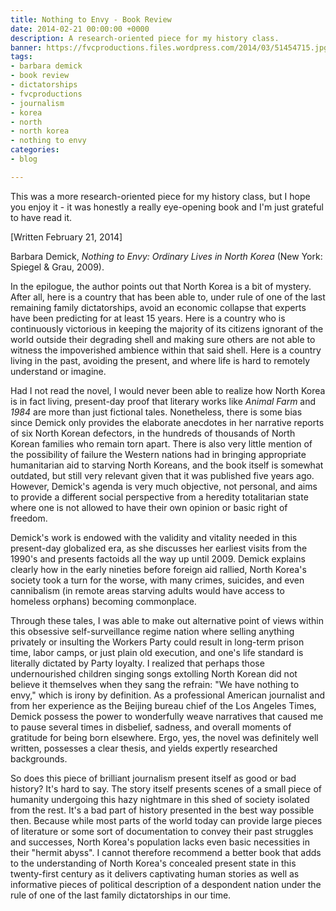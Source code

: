 ```yaml
---
title: Nothing to Envy - Book Review
date: 2014-02-21 00:00:00 +0000
description: A research-oriented piece for my history class.
banner: https://fvcproductions.files.wordpress.com/2014/03/51454715.jpg?w=600&h=340&crop=1
tags:
- barbara demick
- book review
- dictatorships
- fvcproductions
- journalism
- korea
- north
- north korea
- nothing to envy
categories:
- blog

---
```

This was a more research-oriented piece for my history class, but I hope you enjoy it - it was honestly a really eye-opening book and I'm just grateful to have read it.

[Written February 21, 2014]

Barbara Demick, _Nothing to Envy: Ordinary Lives in North Korea_ (New York: Spiegel & Grau, 2009).

In the epilogue, the author points out that North Korea is a bit of mystery. After all, here is a country that has been able to, under rule of one of the last remaining family dictatorships, avoid an economic collapse that experts have been predicting for at least 15 years. Here is a country who is continuously victorious in keeping the majority of its citizens ignorant of the world outside their degrading shell and making sure others are not able to witness the impoverished ambience within that said shell. Here is a country living in the past, avoiding the present, and where life is hard to remotely understand or imagine.

Had I not read the novel, I would never been able to realize how North Korea is in fact living, present-day proof that literary works like _Animal Farm_ and _1984_ are more than just fictional tales. Nonetheless, there is some bias since Demick only provides the elaborate anecdotes in her narrative reports of six North Korean defectors, in the hundreds of thousands of North Korean families who remain torn apart. There is also very little mention of the possibility of failure the Western nations had in bringing appropriate humanitarian aid to starving North Koreans, and the book itself is somewhat outdated, but still very relevant given that it was published five years ago. However, Demick's agenda is very much objective, not personal, and aims to provide a different social perspective from a heredity totalitarian state where one is not allowed to have their own opinion or basic right of freedom.

Demick's work is endowed with the validity and vitality needed in this present-day globalized era, as she discusses her earliest visits from the 1990's and presents factoids all the way up until 2009. Demick explains clearly how in the early nineties before foreign aid rallied, North Korea's society took a turn for the worse, with many crimes, suicides, and even cannibalism (in remote areas starving adults would have access to homeless orphans) becoming commonplace.

Through these tales, I was able to make out alternative point of views within this obsessive self-surveillance regime nation where selling anything privately or insulting the Workers Party could result in long-term prison time, labor camps, or just plain old execution, and one's life standard is literally dictated by Party loyalty. I realized that perhaps those undernourished children singing songs extolling North Korean did not believe it themselves when they sang the refrain: "We have nothing to envy," which is irony by definition. As a professional American journalist and from her experience as the Beijing bureau chief of the Los Angeles Times, Demick possess the power to wonderfully weave narratives that caused me to pause several times in disbelief, sadness, and overall moments of gratitude for being born elsewhere. Ergo, yes, the novel was definitely well written, possesses a clear thesis, and yields expertly researched backgrounds.

So does this piece of brilliant journalism present itself as good or bad history? It's hard to say. The story itself presents scenes of a small piece of humanity undergoing this hazy nightmare in this shed of society isolated from the rest. It's a bad part of history presented in the best way possible then. Because while most parts of the world today can provide large pieces of literature or some sort of documentation to convey their past struggles and successes, North Korea's population lacks even basic necessities in their "hermit abyss". I cannot therefore recommend a better book that adds to the understanding of North Korea's concealed present state in this twenty-first century as it delivers captivating human stories as well as informative pieces of political description of a despondent nation under the rule of one of the last family dictatorships in our time.
